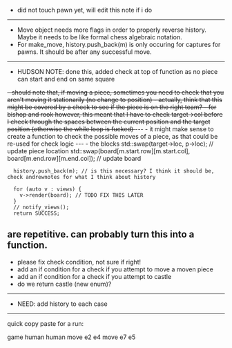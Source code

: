 

- did not touch pawn yet, will edit this note if i do

---
- Move object needs more flags in order to properly reverse history. Maybe it needs to be like formal chess algebraic notation.
- For make_move, history.push_back(m) is only occuring for captures for pawns. It should be after any successful move.

---
- HUDSON NOTE: done this, added check at top of function as no piece can start and end on same square
<s>
- should note that, if moving a piece, sometimes you need to check that you aren't moving it stationarily (no change to position)
 - actually, think that this might be covered by a check to see if the piece is on the right team?
 - for bishop and rook however, this meant that I have to check target->col before I check through the spaces between the current position and the target position (otherwise the while loop is fucked)
 </s>
---
- it might make sense to create a function to check the possible moves of a piece, as that could be re-used for check logic
---
- the blocks
    std::swap(target->loc, p->loc); // update piece location
      std::swap(board[m.start.row][m.start.col], board[m.end.row][m.end.col]); // update board

      history.push_back(m); // is this necessary? I think it should be, check andrewnotes for what I think about history

      for (auto v : views) {
        v->render(board); // TODO FIX THIS LATER
      }
      // notify_views();
      return SUCCESS;
  are repetitive. can probably turn this into a function.
---
- please fix check condition, not sure if right!
- add an if condition for a check if you attempt to move a moven piece
- add an if condition for a check if you attempt to castle
- do we return castle (new enum)?
---
- NEED: add history to each case
---
quick copy paste for a run:

game human human
move e2 e4
move e7 e5

